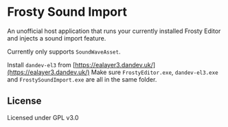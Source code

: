 # Frosty Sound Import

An unofficial host application that runs your currently installed Frosty Editor and injects a sound import feature.

Currently only supports `SoundWaveAsset`.

Install `dandev-el3` from [https://ealayer3.dandev.uk/](https://ealayer3.dandev.uk/)
Make sure `FrostyEditor.exe`, `dandev-el3.exe` and `FrostySoundImport.exe` are all in the same folder.

## License

Licensed under GPL v3.0
